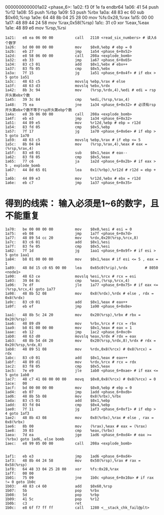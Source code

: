 0000000000001a02 <phase_6>:
    1a02:	f3 0f 1e fa          	endbr64 
    1a06:	41 54                	push   %r12
    1a08:	55                   	push   %rbp
    1a09:	53                   	push   %rbx
    1a0a:	48 83 ec 60          	sub    $0x60,%rsp
    1a0e:	64 48 8b 04 25 28 00 	mov    %fs:0x28,%rax
    1a15:	00 00 
    1a17:	48 89 44 24 58       	mov    %rax,0x58(%rsp)
    1a1c:	31 c0                	xor    %eax,%eax
    1a1e:	48 89 e6             	mov    %rsp,%rsi

    1a21:	e8 ea 06 00 00       	call   2110 <read_six_numbers> # 读入6个数字
    1a26:	bd 00 00 00 00       	mov    $0x0,%ebp # ebp = 0
    1a2b:	eb 27                	jmp    1a54 <phase_6+0x52>
    1a2d:	e8 58 06 00 00       	call   208a <explode_bomb>
    1a32:	eb 33                	jmp    1a67 <phase_6+0x65>
    1a34:	83 c3 01             	add    $0x1,%ebx # ebx++
    1a37:	83 fb 05             	cmp    $0x5,%ebx
    1a3a:	7f 15                	jg     1a51 <phase_6+0x4f> # if ebx > 5 goto 1a51
    1a3c:	48 63 c5             	movslq %ebp,%rax # else
    1a3f:	48 63 d3             	movslq %ebx,%rdx 
    1a42:	8b 3c 94             	mov    (%rsp,%rdx,4),%edi # edi = rsp开头第ebx个数
    1a45:	39 3c 84             	cmp    %edi,(%rsp,%rax,4) 
    1a48:	75 ea                	jne    1a34 <phase_6+0x32> # 必须有rsp开头第ebx个数不等于rsp开头第ebp个数
    1a4a:	e8 3b 06 00 00       	call   208a <explode_bomb>
    1a4f:	eb e3                	jmp    1a34 <phase_6+0x32>
    1a51:	44 89 e5             	mov    %r12d,%ebp # ebp = r12d
    1a54:	83 fd 05             	cmp    $0x5,%ebp 
    1a57:	7f 17                	jg     1a70 <phase_6+0x6e> # if ebp > 5 goto 1a70
    1a59:	48 63 c5             	movslq %ebp,%rax # if ebp <= 5
    1a5c:	8b 04 84             	mov    (%rsp,%rax,4),%eax # eax = (%rsp,%rax,4)
    1a5f:	83 e8 01             	sub    $0x1,%eax # eax--
    1a62:	83 f8 05             	cmp    $0x5,%eax 
    1a65:	77 c6                	ja     1a2d <phase_6+0x2b> # if eax > 5 , explode_bomb
    1a67:	44 8d 65 01          	lea    0x1(%rbp),%r12d # r12d = ebp + 1
    1a6b:	44 89 e3             	mov    %r12d,%ebx # ebx = r12d
    1a6e:	eb c7                	jmp    1a37 <phase_6+0x35>

# 得到的线索： 输入必须是1~6的数字，且不能重复

    1a70:	be 00 00 00 00       	mov    $0x0,%esi # esi = 0
    1a75:	eb 08                	jmp    1a7f <phase_6+0x7d>
    1a77:	48 89 54 cc 20       	mov    %rdx,0x20(%rsp,%rcx,8)
    1a7c:	83 c6 01             	add    $0x1,%esi
    1a7f:	83 fe 05             	cmp    $0x5,%esi 
    1a82:	7f 1d                	jg     1aa1 <phase_6+0x9f> # if esi > 5 goto 1aa1
    1a84:	b8 01 00 00 00       	mov    $0x1,%eax # if esi <= 5 , eax = 1
    1a89:	48 8d 15 c0 65 00 00 	lea    0x65c0(%rip),%rdx        # 8050 <node1>
    1a90:	48 63 ce             	movslq %esi,%rcx # rcx = esi
    1a93:	39 04 8c             	cmp    %eax,(%rsp,%rcx,4)
    1a96:	7e df                	jle    1a77 <phase_6+0x75> # if eax <= (%rsp,%rcx,4) goto 1a77
    1a98:	48 8b 52 08          	mov    0x8(%rdx),%rdx # else , rdx = 0x8(%rdx)
    1a9c:	83 c0 01             	add    $0x1,%eax # eax++
    1a9f:	eb ef                	jmp    1a90 <phase_6+0x8e> 

    1aa1:	48 8b 5c 24 20       	mov    0x20(%rsp),%rbx # rbx = 0x20(%rsp)
    1aa6:	48 89 d9             	mov    %rbx,%rcx # rcx = rbx
    1aa9:	b8 01 00 00 00       	mov    $0x1,%eax # eax = 1
    1aae:	eb 12                	jmp    1ac2 <phase_6+0xc0>
    1ab0:	48 63 d0             	movslq %eax,%rdx # rdx = eax
    1ab3:	48 8b 54 d4 20       	mov    0x20(%rsp,%rdx,8),%rdx # rdx = 0x20(%rsp,%rdx,8)
    1ab8:	48 89 51 08          	mov    %rdx,0x8(%rcx) # 0x8(%rcx) = rdx
    1abc:	83 c0 01             	add    $0x1,%eax # eax++
    1abf:	48 89 d1             	mov    %rdx,%rcx # rcx = rdx
    1ac2:	83 f8 05             	cmp    $0x5,%eax
    1ac5:	7e e9                	jle    1ab0 <phase_6+0xae> # if eax <= 5 goto 1ab0
    1ac7:	48 c7 41 08 00 00 00 	movq   $0x0,0x8(%rcx) # 0x8(%rcx) = 0
    1ace:	00 
    1acf:	bd 00 00 00 00       	mov    $0x0,%ebp # ebp = 0
    1ad4:	eb 07                	jmp    1add <phase_6+0xdb>
    1ad6:	48 8b 5b 08          	mov    0x8(%rbx),%rbx
    1ada:	83 c5 01             	add    $0x1,%ebp
    1add:	83 fd 04             	cmp    $0x4,%ebp
    1ae0:	7f 11                	jg     1af3 <phase_6+0xf1> # if ebp > 4 goto 1af3
    1ae2:	48 8b 43 08          	mov    0x8(%rbx),%rax # else , rax = 0x8(%rbx)
    1ae6:	8b 00                	mov    (%rax),%eax # eax = (%rax)
    1ae8:	39 03                	cmp    %eax,(%rbx) 
    1aea:	7d ea                	jge    1ad6 <phase_6+0xd4> # eax >= (%rbx) goto 1ad6, else bomb
    1aec:	e8 99 05 00 00       	call   208a <explode_bomb>

    
    1af1:	eb e3                	jmp    1ad6 <phase_6+0xd4>
    1af3:	48 8b 44 24 58       	mov    0x58(%rsp),%rax # rax = 0x58(%rsp)
    1af8:	64 48 33 04 25 28 00 	xor    %fs:0x28,%rax 
    1aff:	00 00 
    1b01:	75 09                	jne    1b0c <phase_6+0x10a> # if rax != 0 goto 1b0c
    1b03:	48 83 c4 60          	add    $0x60,%rsp
    1b07:	5b                   	pop    %rbx
    1b08:	5d                   	pop    %rbp
    1b09:	41 5c                	pop    %r12
    1b0b:	c3                   	ret    
    1b0c:	e8 6f f7 ff ff       	call   1280 <__stack_chk_fail@plt>